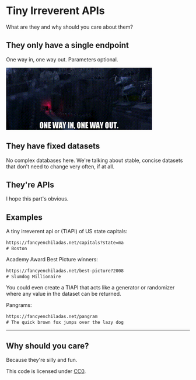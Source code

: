 # Tiny Irreverent APIs

What are they and why should you care about them?

## They only have a single endpoint

One way in, one way out. Parameters optional.

![Kung Fu Panda](/images/kung-fu-panda.gif)

## They have fixed datasets

No complex databases here. We're talking about stable, concise datasets that don't need to change very often, if at all.

## They're APIs

I hope this part's obvious.

## Examples

A tiny irreverent api or (TIAPI) of US state capitals:

```
https://fancyenchiladas.net/capitals?state=ma
# Boston
```

Academy Award Best Picture winners:

```
https://fancyenchiladas.net/best-picture?2008
# Slumdog Millionaire
```

You could even create a TIAPI that acts like a generator or randomizer where any value in the dataset can be returned.

Pangrams:

```
https://fancyenchiladas.net/pangram
# The quick brown fox jumps over the lazy dog
```

---

## Why should you care?

Because they're silly and fun.

This code is licensed under [CC0](https://creativecommons.org/publicdomain/zero/1.0/).
